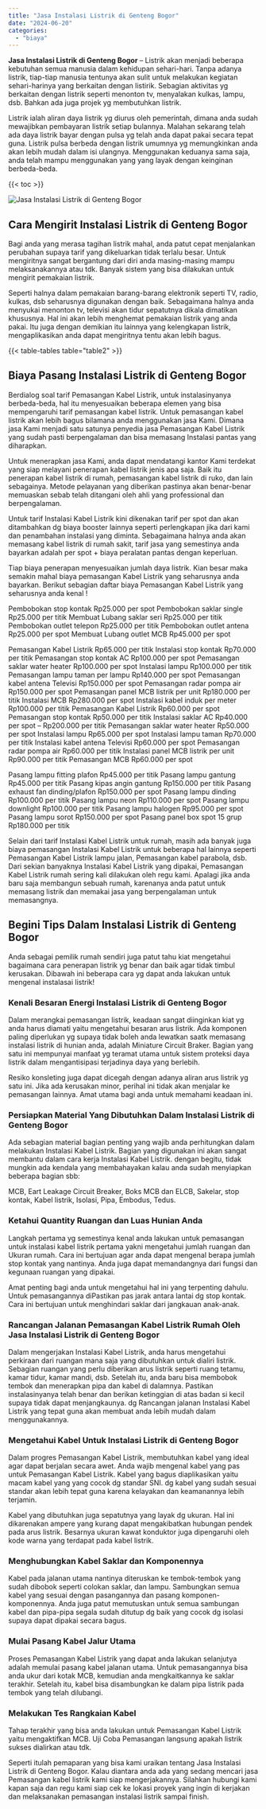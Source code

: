 ```yaml
---
title: "Jasa Instalasi Listrik di Genteng Bogor"
date: "2024-06-20"
categories: 
  - "biaya"
---
```


**Jasa Instalasi Listrik di Genteng Bogor** – Listrik akan menjadi beberapa kebutuhan semua manusia dalam kehidupan sehari-hari. Tanpa adanya listrik, tiap-tiap manusia tentunya akan sulit untuk melakukan kegiatan sehari-harinya yang berkaitan dengan listirik. Sebagian aktivitas yg berkaitan dengan listrik seperti menonton tv, menyalakan kulkas, lampu, dsb. Bahkan ada juga projek yg membutuhkan listrik.

Listrik ialah aliran daya listrik yg diurus oleh pemerintah, dimana anda sudah mewajibkan pembayaran listrik setiap bulannya. Malahan sekarang telah ada daya listrik bayar dengan pulsa yg telah anda dapat pakai secara tepat guna. Listrik pulsa berbeda dengan listrik umumnya yg memungkinkan anda akan lebih mudah dalam isi ulangnya. Menggunakan keduanya sama saja, anda telah mampu menggunakan yang yang layak dengan keinginan berbeda-beda.

{{< toc >}}

![Jasa Instalasi Listrik di Genteng Bogor](/images/instalasi-listrik-murah24.png)

## Cara Mengirit Instalasi Listrik di Genteng Bogor

Bagi anda yang merasa tagihan listrik mahal, anda patut cepat menjalankan perubahan supaya tarif yang dikeluarkan tidak terlalu besar. Untuk mengiritnya sangat bergantung dari diri anda masing-masing mampu melaksanakannya atau tdk. Banyak sistem yang bisa dilakukan untuk mengirit pemakaian listrik.

Seperti halnya dalam pemakaian barang-barang elektronik seperti TV, radio, kulkas, dsb seharusnya digunakan dengan baik. Sebagaimana halnya anda menyukai menonton tv, televisi akan tidur sepatutnya dikala dimatikan khususnya. Hal ini akan lebih menghemat pemakaian listrik yang anda pakai. Itu juga dengan demikian itu lainnya yang kelengkapan listrik, mengaplikasikan anda dapat mengiritnya tentu akan lebih bagus.

{{< table-tables table="table2" >}}

## Biaya Pasang Instalasi Listrik di Genteng Bogor

Berdialog soal tarif Pemasangan Kabel Listrik, untuk instalasinyanya berbeda-beda, hal itu menyesuaikan beberapa elemen yang bisa mempengaruhi tarif pemasangan kabel listrik. Untuk pemasangan kabel listrik akan lebih bagus bilamana anda menggunakan jasa Kami. Dimana jasa Kami menjadi satu satunya penyedia jasa Pemasangan Kabel Listrik yang sudah pasti berpengalaman dan bisa memasang Instalasi pantas yang diharapkan.

Untuk menerapkan jasa Kami, anda dapat mendatangi kantor Kami terdekat yang siap melayani penerapan kabel listrik jenis apa saja. Baik itu penerapan kabel listrik di rumah, pemasangan kabel listrik di ruko, dan lain sebagainya. Metode pelayanan yang diberikan pastinya akan benar-benar memuaskan sebab telah ditangani oleh ahli yang professional dan berpengalaman.

Untuk tarif Instalasi Kabel Listrik kini dikenakan tarif per spot dan akan ditambahkan dg biaya booster lainnya seperti perlengkapan jika dari kami dan penambahan instalasi yang diminta. Sebagaimana halnya anda akan memasang kabel listrik di rumah sakit, tarif jasa yang semestinya anda bayarkan adalah per spot + biaya peralatan pantas dengan keperluan.

Tiap biaya penerapan menyesuaikan jumlah daya listrik. Kian besar maka semakin mahal biaya pemasangan Kabel Listrik yang seharusnya anda bayarkan. Berikut sebagian daftar biaya Pemasangan Kabel Listrik yang seharusnya anda kenal !

Pembobokan stop kontak Rp25.000 per spot Pembobokan saklar single Rp25.000 per titik Membuat Lubang saklar seri Rp25.000 per titik Pembobokan outlet telepon Rp25.000 per titik Pembobokan outlet antena Rp25.000 per spot Membuat Lubang outlet MCB Rp45.000 per spot

Pemasangan Kabel Listrik Rp65.000 per titik Instalasi stop kontak Rp70.000 per titik Pemasangan stop kontak AC Rp100.000 per spot Pemasangan saklar water heater Rp100.000 per spot Instalasi lampu Rp100.000 per titik Pemasangan lampu taman per lampu Rp140.000 per spot Pemasangan kabel antena Televisi Rp150.000 per spot Pemasangan radar pompa air Rp150.000 per spot Pemasangan panel MCB listrik per unit Rp180.000 per titik Instalasi MCB Rp280.000 per spot Instalasi kabel induk per meter Rp100.000 per titik Pemasangan Kabel Listrik Rp60.000 per spot Pemasangan stop kontak Rp50.000 per titik Instalasi saklar AC Rp40.000 per spot – Rp200.000 per titik Pemasangan saklar water heater Rp50.000 per spot Instalasi lampu Rp65.000 per spot Instalasi lampu taman Rp70.000 per titik Instalasi kabel antena Televisi Rp60.000 per spot Pemasangan radar pompa air Rp60.000 per titik Instalasi panel MCB listrik per unit Rp90.000 per titik Pemasangan MCB Rp60.000 per spot

Pasang lampu fitting plafon Rp45.000 per titik Pasang lampu gantung Rp45.000 per titik Pasang kipas angin gantung Rp150.000 per titik Pasang exhaust fan dinding/plafon Rp150.000 per spot Pasang lampu dinding Rp100.000 per titik Pasang lampu neon Rp110.000 per spot Pasang lampu downlight Rp100.000 per titik Pasang lampu halogen Rp95.000 per spot Pasang lampu sorot Rp150.000 per spot Pasang panel box spot 15 grup Rp180.000 per titik

Selain dari tarif Instalasi Kabel Listrik untuk rumah, masih ada banyak juga biaya pemasangan Instalasi Kabel Listrik untuk beberapa hal lainnya seperti Pemasangan Kabel Listrik lampu jalan, Pemasangan kabel parabola, dsb. Dari sekian banyaknya Instalasi Kabel Listrik yang dipakai, Pemasangan Kabel Listrik rumah sering kali dilakukan oleh regu kami. Apalagi jika anda baru saja membangun sebuah rumah, karenanya anda patut untuk memasang listrik dan memakai jasa yang berpengalaman untuk memasangnya.

## Begini Tips Dalam Instalasi Listrik di Genteng Bogor


Anda sebagai pemilik rumah sendiri juga patut tahu kiat mengetahui bagaimana cara penerapan listrik yg benar dan baik agar tidak timbul kerusakan. Dibawah ini beberapa cara yg dapat anda lakukan untuk mengenal instalasai listrik!

### Kenali Besaran Energi Instalasi Listrik di Genteng Bogor

Dalam merangkai pemasangan listrik, keadaan sangat diinginkan kiat yg anda harus diamati yaitu mengetahui besaran arus listrik. Ada komponen paling diperlukan yg supaya tidak boleh anda lewatkan saatk memasang instalasi listrik di hunian anda, adalah Miniature Circuit Braker. Bagian yang satu ini mempunyai manfaat yg teramat utama untuk sistem proteksi daya listrik dalam mengantisipasi terjadinya daya yang berlebih.

Resiko konsleting juga dapat dicegah dengan adanya aliran arus listrik yg satu ini. Jika ada kerusakan minor, perihal ini tidak akan menjalar ke pemasangan lainnya. Amat utama bagi anda untuk memahami keadaan ini.

### Persiapkan Material Yang Dibutuhkan Dalam Instalasi Listrik di Genteng Bogor

Ada sebagian material bagian penting yang wajib anda perhitungkan dalam melakukan Instalasi Kabel Listrik. Bagian yang digunakan ini akan sangat membantu dalam cara kerja Instalasi Kabel Listrik. dengan begitu, tidak mungkin ada kendala yang membahayakan kalau anda sudah menyiapkan beberapa bagian sbb:

MCB, Eart Leakage Circuit Breaker, Boks MCB dan ELCB, Sakelar, stop kontak, Kabel listrik, Isolasi, Pipa, Embodus, Tedus.

### Ketahui Quantity Ruangan dan Luas Hunian Anda

Langkah pertama yg semestinya kenal anda lakukan untuk pemasangan untuk instalasi kabel listrik pertama yakni mengetahui jumlah ruangan dan Ukuran rumah. Cara ini bertujuan agar anda dapat mengenal berapa jumlah stop kontak yang nantinya. Anda juga dapat memandangnya dari fungsi dan kegunaan ruangan yang dipakai.

Amat penting bagi anda untuk mengetahui hal ini yang terpenting dahulu. Untuk pemasangannya diPastikan pas jarak antara lantai dg stop kontak. Cara ini bertujuan untuk menghindari saklar dari jangkauan anak-anak.

### Rancangan Jalanan Pemasangan Kabel Listrik Rumah Oleh Jasa Instalasi Listrik di Genteng Bogor

Dalam mengerjakan Instalasi Kabel Listrik, anda harus mengetahui perkiraan dari ruangan mana saja yang dibutuhkan untuk dialiri listrik. Sebagian ruangan yang perlu diberikan arus listrik seperti ruang tetamu, kamar tidur, kamar mandi, dsb. Setelah itu, anda baru bisa membobok tembok dan menerapkan pipa dan kabel di dalamnya. Pastikan instalasinyanya telah benar dan berikan ketinggian di atas badan si kecil supaya tidak dapat menjangkaunya. dg Rancangan jalanan Instalasi Kabel Listrik yang tepat guna akan membuat anda lebih mudah dalam menggunakannya.

### Mengetahui Kabel Untuk Instalasi Listrik di Genteng Bogor

Dalam progres Pemasangan Kabel Listrik, membutuhkan kabel yang ideal agar dapat berjalan secara awet. Anda wajib mengenal kabel yang pas untuk Pemasangan Kabel Listrik. Kabel yang bagus diaplikasikan yaitu macam kabel yang yang cocok dg standar SNI. dg kabel yang sudah sesuai standar akan lebih tepat guna karena kelayakan dan keamanannya lebih terjamin.

Kabel yang dibutuhkan juga sepatutnya yang layak dg ukuran. Hal ini dikarenakan ampere yang kurang dapat mengakibatkan hubungan pendek pada arus listrik. Besarnya ukuran kawat konduktor juga dipengaruhi oleh kode warna yang terdapat pada kabel listrik.

### Menghubungkan Kabel Saklar dan Komponennya

Kabel pada jalanan utama nantinya diteruskan ke tembok-tembok yang sudah dibobok seperti colokan saklar, dan lampu. Sambungkan semua kabel yang sesuai dengan pasangannya dan pasang komponen-komponennya. Anda juga patut memutuskan untuk semua sambungan kabel dan pipa-pipa segala sudah ditutup dg baik yang cocok dg isolasi supaya dapat dipakai secara bagus.

### Mulai Pasang Kabel Jalur Utama

Proses Pemasangan Kabel Listrik yang dapat anda lakukan selanjutya adalah memulai pasang kabel jalanan utama. Untuk pemasangannya bisa anda ukur dari kotak MCB, kemudian anda mengkaitkannya ke saklar terakhir. Setelah itu, kabel bisa disambungkan ke dalam pipa listrik pada tembok yang telah dilubangi.

### Melakukan Tes Rangkaian Kabel

Tahap terakhir yang bisa anda lakukan untuk Pemasangan Kabel Listrik yaitu mengaktifkan MCB. Uji Coba Pemasangan langsung apakah listrik sukses dialirkan atau tdk.

Seperti itulah pemaparan yang bisa kami uraikan tentang Jasa Instalasi Listrik di Genteng Bogor. Kalau diantara anda ada yang sedang mencari jasa Pemasangan kabel listrik kami siap mengerjakannya. Silahkan hubungi kami kapan saja dan regu kami siap cek ke lokasi proyek yang ingin di kerjakan dan melaksanakan pemasangan instalasi listrik sampai finish.
